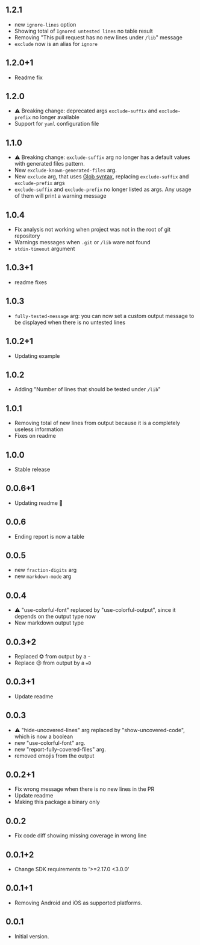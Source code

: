 ## 1.2.1
-  new `ignore-lines` option
-  Showing total of `Ignored untested lines` no table result
-  Removing "This pull request has no new lines under `/lib`" message
- `exclude` now is an alias for `ignore`

## 1.2.0+1
- Readme fix

## 1.2.0

- ⚠️ Breaking change: deprecated args `exclude-suffix` and `exclude-prefix` no longer available
- Support for `yaml` configuration file

## 1.1.0

- ⚠️ Breaking change: `exclude-suffix` arg no longer has a default values with generated files pattern.
- New `exclude-known-generated-files` arg.
- New `exclude` arg, that uses [Glob syntax](https://pub.dev/packages/glob#syntax), replacing `exclude-suffix`
  and `exclude-prefix` args
- `exclude-suffix` and `exclude-prefix` no longer listed as args. Any usage of them will print a warning message

## 1.0.4

- Fix analysis not working when project was not in the root of git repository
- Warnings messages when `.git` or `/lib` ware not found
- `stdin-timeout` argument

## 1.0.3+1

- readme fixes

## 1.0.3

- `fully-tested-message` arg: you can now set a custom output message to be displayed when there is no untested lines

## 1.0.2+1

- Updating example

## 1.0.2

- Adding "Number of lines that should be tested under `/lib`"

## 1.0.1

- Removing total of new lines from output because it is a completely useless information
- Fixes on readme

## 1.0.0

- Stable release

## 0.0.6+1

- Updating readme 💃

## 0.0.6

- Ending report is now a table

## 0.0.5

- new `fraction-digits` arg
- new `markdown-mode` arg

## 0.0.4

- ⚠️ "use-colorful-font" replaced by "use-colorful-output", since it depends on the output type now
- New markdown output type

## 0.0.3+2

- Replaced ✪ from output by a -
- Replace 😉 from output by a `=D`

## 0.0.3+1

- Update readme

## 0.0.3

- ⚠️ "hide-uncovered-lines" arg replaced by "show-uncovered-code", which is now a boolean
- new "use-colorful-font" arg.
- new "report-fully-covered-files" arg.
- removed emojis from the output

## 0.0.2+1

- Fix wrong message when there is no new lines in the PR
- Update readme
- Making this package a binary only

## 0.0.2

- Fix code diff showing missing coverage in wrong line

## 0.0.1+2

- Change SDK requirements to '>=2.17.0 <3.0.0'

## 0.0.1+1

- Removing Android and iOS as supported platforms.

## 0.0.1

- Initial version.
